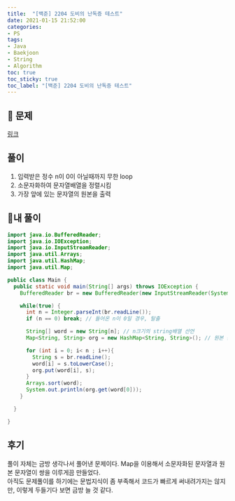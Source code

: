 ```yaml
---
title:  "[백준] 2204 도비의 난독증 테스트"
date: 2021-01-15 21:52:00
categories:
- PS 
tags:
- Java
- Baekjoon
- String
- Algorithm
toc: true
toc_sticky: true
toc_label: "[백준] 2204 도비의 난독증 테스트"
---
```

## :notebook_with_decorative_cover: 문제
[링크](https://www.acmicpc.net/problem/2204)
<!--break-->

## 풀이
1. 입력받은 정수 n이 0이 아닐때까지 무한 loop
2. 소문자화하여 문자열배열을 정렬시킴
3. 가장 앞에 있는 문자열의 원본을 출력

## 🔑내 풀이
```java
import java.io.BufferedReader;
import java.io.IOException;
import java.io.InputStreamReader;
import java.util.Arrays;
import java.util.HashMap;
import java.util.Map;

public class Main {
  public static void main(String[] args) throws IOException {
    BufferedReader br = new BufferedReader(new InputStreamReader(System.in));

    while(true) {
      int n = Integer.parseInt(br.readLine());
      if (n == 0) break; // 들어온 n이 0일 경우, 탈출

      String[] word = new String[n]; // n크기의 string배열 선언
      Map<String, String> org = new HashMap<String, String>(); // 원본 문자열과 소문자화한 문자열을 위한 Map

      for (int i = 0; i< n ; i++){
        String s = br.readLine();
        word[i] = s.toLowerCase();
        org.put(word[i], s);
      }
      Arrays.sort(word);
      System.out.println(org.get(word[0]));
    }

  }

}

```
## 후기
풀이 자체는 금방 생각나서 풀어낸 문제이다. Map을 이용해서 소문자화된 문자열과 원본 문자열이 쌍을 이루게끔 만들었다.  
아직도 문제풀이를 하기에는 문법지식이 좀 부족해서 코드가 빠르게 써내려가지는 않지만, 이렇게 두들기다 보면 금방 늘 것 같다. 
  